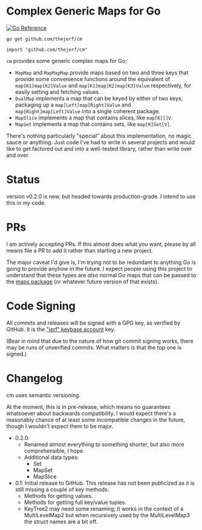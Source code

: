Complex Generic Maps for Go
===========================

[![Go Reference](https://pkg.go.dev/badge/github.com/thejerf/cm.svg)](https://pkg.go.dev/github.com/thejerf/cm)

    go get github.com/thejerf/cm

    import "github.com/thejerf/cm"

`cm` provides some generic complex maps for Go;

  * `MapMap` and `MapMapMap` provide maps based on two and
    three keys that provide some convenience functions around
    the equivalent of `map[K1]map[K2]Value` and
    `map[K1]map[K2]map[K3]Value` respectively, for easily setting and
    fetching values.
  * `DualMap` implements a map that can be keyed by either of two keys,
    packaging up a `map[Left]map[Right]Value` and
    `map[Right]map[Left]Value` into a single coherent package.
  * `MapSlice` implements a map that contains slices, like `map[K][]V`.
  * `MapSet` implements a map that contains sets, like `map[K]Set[V]`.

There's nothing particularly "special" about this implementation, no magic
sauce or anything. Just code I've had to write in several projects and
would like to get factored out and into a well-tested library, rather than
write over and over.

Status
======

version v0.2.0 is new, but headed towards production-grade. I intend to use
this in my code.

PRs
===

I am actively accepting PRs. If this almost does what you want, please by
all means file a PR to add it rather than starting a new project.

The major caveat I'd give is, I'm trying not to be redundant to anything
Go is going to provide anyhow in the future. I expect people using this
project to understand that these types are _also_ normal Go maps that can
be passed to
the
[maps package](https://pkg.go.dev/golang.org/x/exp@v0.0.0-20220307200941-a1099baf94bf/maps) (or
whatever future version of that exists).

Code Signing
============

All commits and releases will be signed with a GPG key, as verified by
GitHub. It is the ["jerf" keybase account](https://keybase.io/jerf) key.

(Bear in mind that due to the nature of how git commit signing works, there
may be runs of unverified commits. What matters is that the top one is
signed.)

Changelog
=========

cm uses semantic versioning.

At the moment, this is in pre-release, which means no guarantees whatsoever
about backwards compatibility. I would expect there's a reasonably chance
of at least some incompatible changes in the future, though I wouldn't
expect them to be major.

* 0.2.0:
    * Renamed almost everything to something shorter, but also more
      comprehensible, I hope.
    * Additional data types:
      * Set
      * MapSet
      * MapSlice
* 0.1: Initial release to GitHub. This release has not been publicized as
  it is still missing a couple of key methods:
    * Methods for getting values.
    * Methods for getting full key/value tuples.
    * KeyTree2 may need some renaming; it works in the context of a
      MultiLevelMap2 but when recursively used by the MultiLevelMap3 the
      struct names are a bit off.
